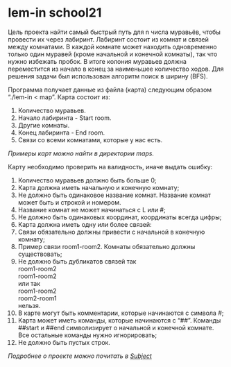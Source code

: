 # lem-in school21

Цель проекта найти самый быстрый путь для n числа муравьёв, чтобы провести их через лабиринт. Лабиринт состоит из комнат и связей между комнатами. В каждой комнате может находить одновременно только один муравей (кроме начальной и конечной комнаты), так что нужно избежать пробок. В итоге колония муравьев должна переместится из начало в конец за наименьшее количество ходов. Для решения задачи был использован алгоритм поиск в ширину (BFS).

Программа получает данные из файла (карта) следующим образом “./lem-in < map”.
Карта состоит из:
1.	Количество муравьев.
2.	Начало лабиринта - Start room.
3.	Другие комнаты.
4.	Конец лабиринта - End room.
5.	Связи со всеми комнатами, которые у нас есть. 

_Примеры карт можно найти в директории maps._

Карту необходимо проверить на валидность, иначе выдать ошибку:
1.	Количество муравьев должно быть больше 0;
2.	Карта должна иметь начальную и конечную комнату;
3.	Не должно быть одинаковое название комнат. Название комнат может быть и строкой и номером.
4.	Название комнат не может начинаться с L или #;
5.	Не должно быть одинаковых координат, координаты всегда цифры;
6.	Карта должна иметь одну или более связей:
7.	Связи обязательно должны привести с начальной в конечную комнату;
8.	Пример связи room1-room2. Комнаты обязательно должны существовать;
9.	Не должно быть дубликатов связей
так  
room1-room2  
room1-room2  
или так  
room1-room2  
room2-room1  
нельзя.  
10.	В карте могут быть комментарии, которые начинаются с символа #;
11.	 Карта может иметь команды, которые начинаются с “##”. Команды ##start и ##end символизирует о начальной и конечной комнате. Все остальные команды нужно игнорировать;
12.	Не должно быть пустых строк. 


_Подробнее о проекте можно почитать в [Subject](https://github.com/Timur17/lem-in/blob/master/subject_lem-in.en.pdf)_
